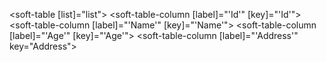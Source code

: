 <soft-table [list]="list">
  <soft-table-column [label]="'Id'" [key]="'Id'"></soft-table-column>
  <soft-table-column [label]="'Name'" [key]="'Name'"></soft-table-column>
  <soft-table-column [label]="'Age'" [key]="'Age'"></soft-table-column>
  <soft-table-column [label]="'Address'" key="Address"></soft-table-column>
</soft-table>